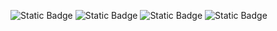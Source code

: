 ![Static Badge](https://img.shields.io/badge/react-%2361DAFB?style=for-the-badge&logo=react&logoColor=black&logoSize=auto)
![Static Badge](https://img.shields.io/badge/typescript-%233178C6?style=for-the-badge&logo=typescript&logoColor=white&logoSize=auto)
![Static Badge](https://img.shields.io/badge/tailwindcss-%2306B6D4?style=for-the-badge&logo=tailwindcss&logoColor=white&logoSize=auto)
![Static Badge](https://img.shields.io/badge/vite-%23646CFF?style=for-the-badge&logo=vite&logoColor=white&logoSize=auto)